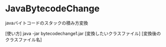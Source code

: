 JavaBytecodeChange
==================

javaバイトコードのスタックの積み方変換

[使い方]
java -jar bytecodechange1.jar [変換したいクラスファイル] [変換後のクラスファイル名]
